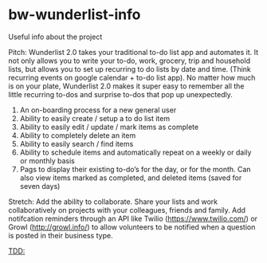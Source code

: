 # bw-wunderlist-info
Useful info about the project

Pitch: Wunderlist 2.0 takes your traditional to-do list app and automates it. It not only allows you to write your to-do, work, grocery, trip and household lists, but allows you to set up recurring to do lists by date and time. (Think recurring events on google calendar + to-do list app).  No matter how much is on your plate, Wunderlist 2.0 makes it super easy to remember all the little recurring to-dos and surprise to-dos that pop up unexpectedly.  

1. An on-boarding process for a new general user 
3. Ability to easily create / setup a to do list item
4. Ability to easily edit / update / mark items as complete
5. Ability to completely delete an item
6. Ability to easily search / find items
7. Ability to schedule items and automatically repeat on a weekly or daily or monthly basis
8. Pags  to display their existing to-do’s for the day, or for the month. Can also view items marked as completed, and deleted items (saved for seven days) 

Stretch: Add the ability to collaborate. Share your lists and work collaboratively on projects with your colleagues, friends and family.  Add notifcation reminders through an API like Twilio (https://www.twilio.com/) or Growl (http://growl.info/) to allow volunteers to be notified when a question is posted in their business type.

[TDD:](https://docs.google.com/document/d/18CiDLHLYOMZs0B5AVOY6zlAXGbkl250a2WqFEgp3_Y0/edit?usp=sharing)
